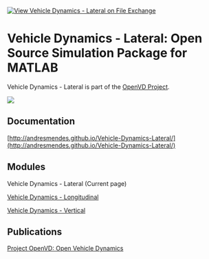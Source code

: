 [![View Vehicle Dynamics - Lateral on File Exchange](https://www.mathworks.com/matlabcentral/images/matlab-file-exchange.svg)](https://www.mathworks.com/matlabcentral/fileexchange/58683-vehicle-dynamics-lateral)

# Vehicle Dynamics - Lateral: Open Source Simulation Package for MATLAB

Vehicle Dynamics - Lateral is part of the [OpenVD Project](https://github.com/andresmendes/openvd).

![](http://andresmendes.github.io/Vehicle-Dynamics-Lateral/illustrations/AnimationTemplateArticulated.gif)

## Documentation

[http://andresmendes.github.io/Vehicle-Dynamics-Lateral/](http://andresmendes.github.io/Vehicle-Dynamics-Lateral/)

## Modules

Vehicle Dynamics - Lateral (Current page)

[Vehicle Dynamics - Longitudinal](https://github.com/andresmendes/Vehicle-Dynamics-Longitudinal/)

[Vehicle Dynamics - Vertical](https://github.com/andresmendes/Vehicle-Dynamics-Vertical/)

## Publications

[Project OpenVD: Open Vehicle Dynamics](https://www.researchgate.net/project/OpenVD-Open-Vehicle-Dynamics/)
